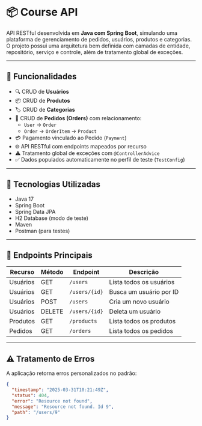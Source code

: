 # 📦 Course API

API RESTful desenvolvida em **Java com Spring Boot**, simulando uma plataforma de gerenciamento de pedidos, usuários, produtos e categorias. O projeto possui uma arquitetura bem definida com camadas de entidade, repositório, serviço e controle, além de tratamento global de exceções.

---

## 🚀 Funcionalidades

- 🔍 CRUD de **Usuários**
- 📦 CRUD de **Produtos**
- 🏷️ CRUD de **Categorias**
- 🛒 CRUD de **Pedidos (Orders)** com relacionamento:
  - `User` → `Order`
  - `Order` → `OrderItem` → `Product`
- 💳 Pagamento vinculado ao Pedido (`Payment`)
- 🌐 API RESTful com endpoints mapeados por recurso
- ⚠️ Tratamento global de exceções com `@ControllerAdvice`
- ✅ Dados populados automaticamente no perfil de teste (`TestConfig`)

---


## 🔧 Tecnologias Utilizadas

- Java 17
- Spring Boot
- Spring Data JPA
- H2 Database (modo de teste)
- Maven
- Postman (para testes)

---

## 🔗 Endpoints Principais

| Recurso    | Método | Endpoint                | Descrição                        |
|------------|--------|-------------------------|----------------------------------|
| Usuários   | GET    | `/users`                | Lista todos os usuários          |
| Usuários   | GET    | `/users/{id}`           | Busca um usuário por ID          |
| Usuários   | POST   | `/users`                | Cria um novo usuário             |
| Usuários   | DELETE | `/users/{id}`           | Deleta um usuário                |
| Produtos   | GET    | `/products`             | Lista todos os produtos          |
| Pedidos    | GET    | `/orders`               | Lista todos os pedidos           |

---

## ⚠️ Tratamento de Erros

A aplicação retorna erros personalizados no padrão:

```json
{
  "timestamp": "2025-03-31T10:21:49Z",
  "status": 404,
  "error": "Resource not found",
  "message": "Resource not found. Id 9",
  "path": "/users/9"
}
